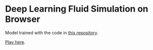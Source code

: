 # Deep Learning Fluid Simulation on Browser

Model trained with the code in [this repository](https://github.com/leoffx/deep-learning-model-for-computational-fluid-dynamics). 

[Play here](https://leoffx.github.io/deep-learning-fluid-simulation-on-browser/).
